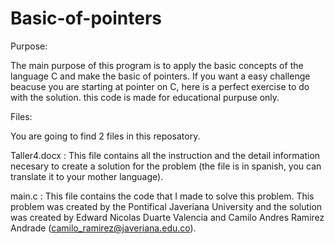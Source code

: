 # Basic-of-pointers
Purpose:  

The main purpose of this program is to apply the basic concepts of the language C and make the basic of pointers. If you want a easy challenge beacuse you are starting at pointer on C, here is a perfect exercise to do with the solution. this code is made for educational purpuse only.

Files:

You are going to find 2 files in this reposatory.

  Taller4.docx : This file contains all the instruction and the detail information necesary to create a solution for the problem (the file is in spanish, you can translate it to your mother language).

  main.c : This file contains the code that I made to solve this problem.
This problem was created by the Pontifical Javeriana University and the solution  was created by Edward Nicolas Duarte Valencia and Camilo Andres Ramirez Andrade (camilo_ramirez@javeriana.edu.co).
